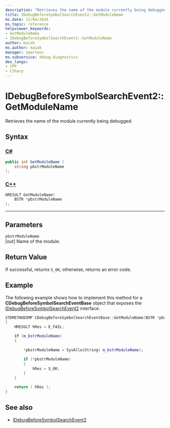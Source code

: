```yaml
---
description: "Retrieves the name of the module currently being debugged."
title: IDebugBeforeSymbolSearchEvent2::GetModuleName
ms.date: 11/04/2016
ms.topic: reference
helpviewer_keywords:
- GetModuleName
- IDebugBeforeSymbolSearchEvent2::GetModuleName
author: maiak
ms.author: maiak
manager: jmartens
ms.subservice: debug-diagnostics
dev_langs:
- CPP
- CSharp
---
```

# IDebugBeforeSymbolSearchEvent2::GetModuleName

Retrieves the name of the module currently being debugged.

## Syntax

### [C#](#tab/csharp)
```csharp
public int GetModuleName (
    string pbstrModuleName
);
```
### [C++](#tab/cpp)
```cpp
HRESULT GetModuleName(
    BSTR *pbstrModuleName
);
```
---

## Parameters
`pbstrModuleName`\
[out] Name of the module.

## Return Value
If successful, returns `S_OK`; otherwise, returns an error code.

## Example
The following example shows how to implement this method for a **CDebugBeforeSymbolSearchEventBase** object that exposes the [IDebugBeforeSymbolSearchEvent2](../../../extensibility/debugger/reference/idebugbeforesymbolsearchevent2.md) interface.

```cpp
STDMETHODIMP CDebugBeforeSymbolSearchEventBase::GetModuleName(BSTR *pbstrModuleName)
{
    HRESULT hRes = E_FAIL;

    if (m_bstrModuleName)
    {

        *pbstrModuleName = SysAllocString( m_bstrModuleName);

        if (*pbstrModuleName)
        {
            hRes = S_OK;
        }
    }

    return ( hRes );
}
```

## See also
- [IDebugBeforeSymbolSearchEvent2](../../../extensibility/debugger/reference/idebugbeforesymbolsearchevent2.md)
